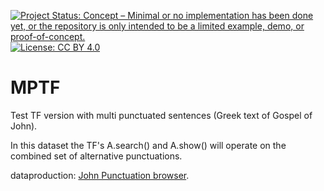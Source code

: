 [![Project Status: Concept – Minimal or no implementation has been done yet, or the repository is only intended to be a limited example, demo, or proof-of-concept.](https://www.repostatus.org/badges/latest/concept.svg)](https://www.repostatus.org/#concept) [![License: CC BY 4.0](https://img.shields.io/badge/License-CC_BY%204.0-lightgrey.svg)](https://creativecommons.org/licenses/by/4.0/)

# MPTF

Test TF version with multi punctuated sentences (Greek text of Gospel of John).

In this dataset the TF's  A.search() and A.show() will operate on the combined set of alternative punctuations.

dataproduction: [John Punctuation browser](https://tonyjurg.github.io/John-punctuation-browser/).
